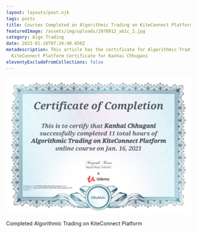 ```yaml
---
layout: layouts/post.njk
tags: posts
title: Courses Completed on Algorithmic Trading on KiteConnect Platform - Udemy
featuredImage: /assets/img/uploads/2970812_ab1c_2.jpg
category: Algo Trading
date: 2021-01-16T07:24:48.656Z
metadescription: This article has the certificate for Algorithmic Trading on
  KiteConnect Platform Certificate for Kanhai Chhugani
eleventyExcludeFromCollections: false
---
```

![Udemy Certificate for Algorithmic Trading on KiteConnect Platform](/assets/img/uploads/uc-9f191f4f-a649-483e-878e-ba6cefa177c4.jpg "Algorithmic Trading on KiteConnect Platform Certificate")

Completed Algorithmic Trading on KiteConnect Platform